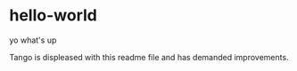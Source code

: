 # hello-world
yo what's up

Tango is displeased with this readme file and has demanded improvements.
